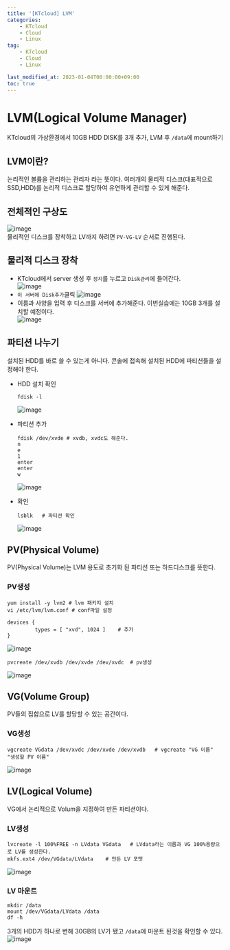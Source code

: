 ```yaml
---
title: '[KTcloud] LVM'
categories:
    - KTcloud
    - Cloud
    - Linux
tag:
    - KTcloud
    - Cloud
    - Linux

last_modified_at: 2023-01-04T00:00:00+09:00
toc: true
---
```

# LVM(Logical Volume Manager)
KTcloud의 가상환경에서 10GB HDD DISK를 3개 추가, LVM 후 `/data`에 mount하기<br/>

## LVM이란?
논리적인 볼륨을 관리하는 관리자 라는 뜻이다. 여러개의 물리적 디스크(대표적으로 SSD,HDD)를 논리적 디스크로 할당하여 유연하게 관리할 수 있게 해준다.<br/>

## 전체적인 구상도
![image](/assets/img/image/lvm/12.jpg)<br/>
물리적인 디스크를 장착하고 LV까지 하려면 `PV-VG-LV` 순서로 진행된다.<br/>

## 물리적 디스크 장착
- KTcloud에서 server 생성 후 `정지`를 누르고 `Disk관리`에 들어간다.<br/>
![image](/assets/img/image/lvm/1.png)<br/>
- `이 서버에 Disk추가`클릭
![image](/assets/img/image/lvm/2.png)<br/>
- 이름과 사양을 입력 후 디스크를 서버에 추가해준다. 이번실습에는 10GB 3개를 설치할 예정이다.<br/>
![image](/assets/img/image/lvm/3.png)<br/>

## 파티션 나누기
설치된 HDD를 바로 쓸 수 있는게 아니다. 콘솔에 접속해 설치된 HDD에 파티션들을 설정해야 한다.<br/>
- HDD 설치 확인<br/>
    ```shell
    fdisk -l
    ```
    ![image](/assets/img/image/lvm/4.png)<br/>
- 파티션 추가<br/>
    ```shell
    fdisk /dev/xvde # xvdb, xvdc도 해준다.
    n   
    e
    1
    enter
    enter
    w
    ```
    ![image](/assets/img/image/lvm/5.png)<br/>

- 확인<br/>
    ```shell
    lsblk   # 파티션 확인
    ```
    ![image](/assets/img/image/lvm/6.png)<br/>

## PV(Physical Volume)
PV(Physical Volume)는 LVM 용도로 초기화 된 파티션 또는 하드디스크를 뜻한다.<br/>
### PV생성
```shell
yum install -y lvm2 # lvm 패키지 설치
vi /etc/lvm/lvm.conf # conf파일 설정
```
```shell
devices {
         types = [ "xvd", 1024 ]    # 추가
}
```
![image](/assets/img/image/lvm/7.png)<br/>

```shell
pvcreate /dev/xvdb /dev/xvde /dev/xvdc  # pv생성
```
![image](/assets/img/image/lvm/8.png)<br/>

## VG(Volume Group)
PV들의 집합으로 LV를 할당할 수 있는 공간이다.

### VG생성
```shell
vgcreate VGdata /dev/xvdc /dev/xvde /dev/xvdb   # vgcreate "VG 이름" "생성할 PV 이름"
```
![image](/assets/img/image/lvm/9.png)<br/>

## LV(Logical Volume)
VG에서 논리적으로 Volum을 지정하여 만든 파티션이다.

### LV생성
```shell
lvcreate -l 100%FREE -n LVdata VGdata   # LVdata라는 이름과 VG 100%용량으로 LV를 생성한다.
mkfs.ext4 /dev/VGdata/LVdata    # 만든 LV 포맷
```
![image](/assets/img/image/lvm/10.png)<br/>

### LV 마운트
```shell
mkdir /data
mount /dev/VGdata/LVdata /data
df -h
```
3개의 HDD가 하나로 변해 30GB의 LV가 됐고 `/data`에 마운트 된것을 확인할 수 있다.<br/>
![image](/assets/img/image/lvm/11.png)<br/>